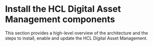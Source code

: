 # Install the HCL Digital Asset Management components

This section provides a high-level overview of the architecture and the steps to install, enable and update the HCL Digital Asset Management.



